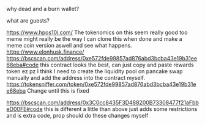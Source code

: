 why dead and a burn wallet?

what are guests?



https://www.hpos10i.com/
The tokenomics on this seem really good too
meme might really be the way
I can clone this when done and make a meme coin version aswell and see what happens.
https://www.elonhusk.finance/
https://bscscan.com/address/0xe572fde99857ad876abd3bcba43e19b31ee68eba#code
this contract looks the best, can just copy and paste rewards token ez pz
I think I need to create the liquidity pool on pancake swap manually and add the address into the contract myself.
https://tokensniffer.com/token/0xe572fde99857ad876abd3bcba43e19b31ee68eba
Change until this is fixed


https://bscscan.com/address/0x3C0cc8435F3D488200B73308477f21aFbbeD00FE#code
this is different a little than above just adds some restrictions and is extra code, prop should do these changes myself